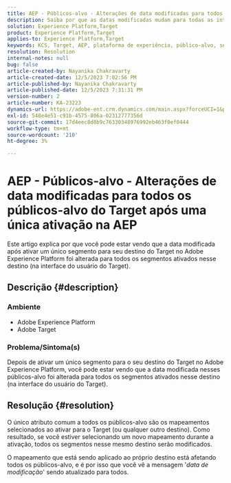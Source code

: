```yaml
---
title: AEP - Públicos-alvo - Alterações de data modificadas para todos os públicos-alvo do Target após uma única ativação na AEP
description: Saiba por que as datas modificadas mudam para todas as interfaces do usuário do Target Audiences após uma única ativação na AEP.
solution: Experience Platform,Target
product: Experience Platform,Target
applies-to: Experience Platform,Target
keywords: KCS, Target, AEP, plataforma de experiência, público-alvo, segmento, ativação, modificado, data
resolution: Resolution
internal-notes: null
bug: false
article-created-by: Nayanika Chakravarty
article-created-date: 12/5/2023 7:02:56 PM
article-published-by: Nayanika Chakravarty
article-published-date: 12/5/2023 7:31:31 PM
version-number: 2
article-number: KA-23223
dynamics-url: https://adobe-ent.crm.dynamics.com/main.aspx?forceUCI=1&pagetype=entityrecord&etn=knowledgearticle&id=072661e3-a093-ee11-be37-6045bd006793
exl-id: 548e4e51-c91b-4575-806a-02312777356d
source-git-commit: 17d4eec8d8b9c76330348976992eb463f0ef0444
workflow-type: tm+mt
source-wordcount: '210'
ht-degree: 3%

---
```


# AEP - Públicos-alvo - Alterações de data modificadas para todos os públicos-alvo do Target após uma única ativação na AEP


Este artigo explica por que você pode estar vendo que a data modificada após ativar um único segmento para seu destino do Target no Adobe Experience Platform foi alterada para todos os segmentos ativados nesse destino (na interface do usuário do Target).

## Descrição {#description}


### Ambiente

- Adobe Experience Platform
- Adobe Target


### Problema/Sintoma(s)

Depois de ativar um único segmento para o seu destino do Target no Adobe Experience Platform, você pode estar vendo que a data modificada nesses públicos-alvo foi alterada para todos os segmentos ativados nesse destino (na interface do usuário do Target).


## Resolução {#resolution}


O único atributo comum a todos os públicos-alvo são os mapeamentos selecionados ao ativar para o Target (ou qualquer outro destino). Como resultado, se você estiver selecionando um novo mapeamento durante a ativação, todos os segmentos nesse mesmo destino serão modificados.

O mapeamento que está sendo aplicado ao próprio destino está afetando todos os públicos-alvo, e é por isso que você vê a mensagem &#39;*data de modificação*&#39; sendo atualizado para todos.
